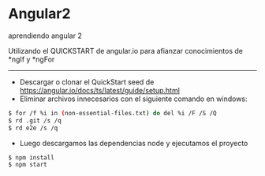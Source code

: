 # Angular2
aprendiendo angular 2

Utilizando el QUICKSTART de angular.io para afianzar conocimientos de *ngIf y *ngFor

--------------------
- Descargar o clonar el QuickStart seed de https://angular.io/docs/ts/latest/guide/setup.html
- Eliminar archivos innecesarios con el siguiente comando en windows:

```sh
$ for /f %i in (non-essential-files.txt) do del %i /F /S /Q
$ rd .git /s /q
$ rd e2e /s /q
```

- Luego descargamos las dependencias node y ejecutamos el proyecto

```sh
$ npm install
$ npm start
```
	
	
